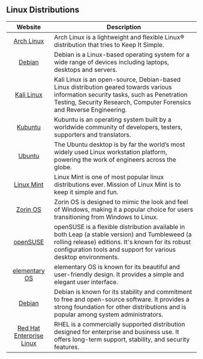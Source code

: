 ## Linux Distributions

| Website | Description |
|:-:|-|
| [Arch Linux](https://archlinux.org) | Arch Linux is a lightweight and flexible Linux® distribution that tries to Keep It Simple. |
| [Debian](https://www.debian.org) | Debian is a Linux-based operating system for a wide range of devices including laptops, desktops and servers.  |
| [Kali Linux](https://www.kali.org) | Kali Linux is an open-source, Debian-based Linux distribution geared towards various information security tasks, such as Penetration Testing, Security Research, Computer Forensics and Reverse Engineering. |
| [Kubuntu](https://kubuntu.org) | Kubuntu is an operating system built by a worldwide community of developers, testers, supporters and translators. |
| [Ubuntu](https://ubuntu.com) | The Ubuntu desktop is by far the world’s most widely used Linux workstation platform, powering the work of engineers across the globe. |
| [Linux Mint](https://linuxmint.com) | Linux Mint is one of most popular linux distributions ever. Mission of Linux Mint is to keep it simple and fun. |
| [Zorin OS](https://zorin.com/os) | Zorin OS is designed to mimic the look and feel of Windows, making it a popular choice for users transitioning from Windows to Linux. |
| [openSUSE](https://opensuse.org) | openSUSE is a flexible distribution available in both Leap (a stable version) and Tumbleweed (a rolling release) editions. It's known for its robust configuration tools and support for various desktop environments. |
| [elementary OS](https://elementary.io) | elementary OS is known for its beautiful and user-friendly design. It provides a simple and elegant user interface. |
| [Debian](https://debian.org) | Debian is known for its stability and commitment to free and open-source software. It provides a strong foundation for other distributions and is popular among system administrators. |
| [Red Hat Enterprise Linux](https://redhat.com) | RHEL is a commercially supported distribution designed for enterprise and business use. It offers long-term support, stability, and security features. |
